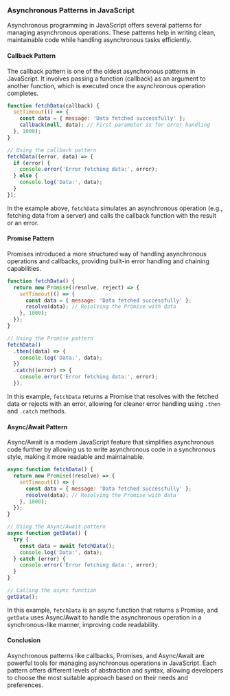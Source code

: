 
### Asynchronous Patterns in JavaScript

Asynchronous programming in JavaScript offers several patterns for managing asynchronous operations. These patterns help in writing clean, maintainable code while handling asynchronous tasks efficiently.

#### Callback Pattern

The callback pattern is one of the oldest asynchronous patterns in JavaScript. It involves passing a function (callback) as an argument to another function, which is executed once the asynchronous operation completes.

```javascript
function fetchData(callback) {
  setTimeout(() => {
    const data = { message: 'Data fetched successfully' };
    callback(null, data); // First parameter is for error handling
  }, 1000);
}

// Using the callback pattern
fetchData((error, data) => {
  if (error) {
    console.error('Error fetching data:', error);
  } else {
    console.log('Data:', data);
  }
});
```

In the example above, `fetchData` simulates an asynchronous operation (e.g., fetching data from a server) and calls the callback function with the result or an error.

#### Promise Pattern

Promises introduced a more structured way of handling asynchronous operations and callbacks, providing built-in error handling and chaining capabilities.

```javascript
function fetchData() {
  return new Promise((resolve, reject) => {
    setTimeout(() => {
      const data = { message: 'Data fetched successfully' };
      resolve(data); // Resolving the Promise with data
    }, 1000);
  });
}

// Using the Promise pattern
fetchData()
  .then((data) => {
    console.log('Data:', data);
  })
  .catch((error) => {
    console.error('Error fetching data:', error);
  });
```

In this example, `fetchData` returns a Promise that resolves with the fetched data or rejects with an error, allowing for cleaner error handling using `.then` and `.catch` methods.

#### Async/Await Pattern

Async/Await is a modern JavaScript feature that simplifies asynchronous code further by allowing us to write asynchronous code in a synchronous style, making it more readable and maintainable.

```javascript
async function fetchData() {
  return new Promise((resolve) => {
    setTimeout(() => {
      const data = { message: 'Data fetched successfully' };
      resolve(data); // Resolving the Promise with data
    }, 1000);
  });
}

// Using the Async/Await pattern
async function getData() {
  try {
    const data = await fetchData();
    console.log('Data:', data);
  } catch (error) {
    console.error('Error fetching data:', error);
  }
}

// Calling the async function
getData();
```

In this example, `fetchData` is an async function that returns a Promise, and `getData` uses Async/Await to handle the asynchronous operation in a synchronous-like manner, improving code readability.

#### Conclusion

Asynchronous patterns like callbacks, Promises, and Async/Await are powerful tools for managing asynchronous operations in JavaScript. Each pattern offers different levels of abstraction and syntax, allowing developers to choose the most suitable approach based on their needs and preferences.
